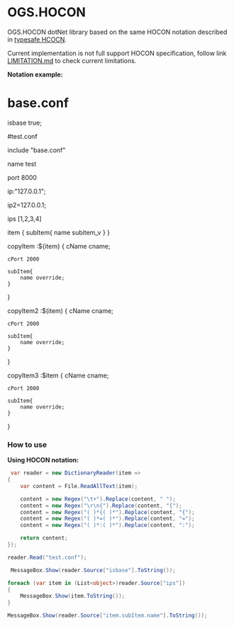OGS.HOCON
=========
OGS.HOCON dotNet library based on the same HOCON notation described in [typesafe HCOCN](https://github.com/typesafehub/config/blob/master/HOCON.md).

Current implementation is not full support HOCON specification, follow link [LIMITATION.md](LIMITATION.md) to check current limitations.

**Notation example:**

# base.conf
isbase true;


#test.conf 

include "base.conf"

name    test

port    8000

ip:"127.0.0.1";

ip2=127.0.0.1;

ips [1,2,3,4]

item
{
    subItem{
        name subitem_v
    }
}

copyItem :${item} {
    cName cname;
    
    cPort 2000
        
    subItem{
        name override;
    }
}


copyItem2 :$(item) {
    cName cname;
    
    cPort 2000
        
    subItem{
        name override;
    }
}


copyItem3 :$item {
    cName cname;
    
    cPort 2000
        
    subItem{
        name override;
    }
}
### How to use
**Using HOCON notation:**    
```csharp
 var reader = new DictionaryReader(item =>
{
    var content = File.ReadAllText(item);

    content = new Regex("\t+").Replace(content, " ");
    content = new Regex("\r\n{").Replace(content, "{");
    content = new Regex("( )*{( )*").Replace(content, "{");
    content = new Regex("( )*=( )*").Replace(content, "=");
    content = new Regex("( )*:( )*").Replace(content, ":");

    return content;
});

reader.Read("test.conf");

 MessageBox.Show(reader.Source["isbase"].ToString());

foreach (var item in (List<object>)reader.Source["ips"])
{
    MessageBox.Show(item.ToString());
}

MessageBox.Show(reader.Source["item.subItem.name"].ToString());
```
    
    
    
